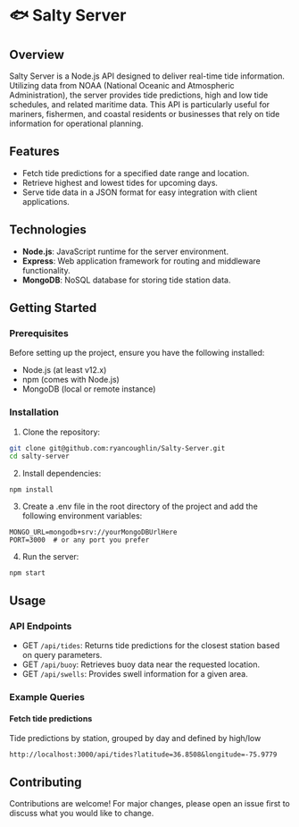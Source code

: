 # 🐟 Salty Server

## Overview

Salty Server is a Node.js API designed to deliver real-time tide information. Utilizing data from NOAA (National Oceanic and Atmospheric Administration), the server provides tide predictions, high and low tide schedules, and related maritime data. This API is particularly useful for mariners, fishermen, and coastal residents or businesses that rely on tide information for operational planning.

## Features

- Fetch tide predictions for a specified date range and location.
- Retrieve highest and lowest tides for upcoming days.
- Serve tide data in a JSON format for easy integration with client applications.

## Technologies

- **Node.js**: JavaScript runtime for the server environment.
- **Express**: Web application framework for routing and middleware functionality.
- **MongoDB**: NoSQL database for storing tide station data.

## Getting Started

### Prerequisites

Before setting up the project, ensure you have the following installed:

- Node.js (at least v12.x)
- npm (comes with Node.js)
- MongoDB (local or remote instance)

### Installation

1. Clone the repository:

```bash
git clone git@github.com:ryancoughlin/Salty-Server.git
cd salty-server
```

2. Install dependencies:

```
npm install
```

3. Create a .env file in the root directory of the project and add the following environment variables:

```
MONGO_URL=mongodb+srv://yourMongoDBUrlHere
PORT=3000  # or any port you prefer
```

4. Run the server:

```
npm start
```

## Usage

### API Endpoints

- GET `/api/tides`: Returns tide predictions for the closest station based on query parameters.
- GET `/api/buoy`: Retrieves buoy data near the requested location.
- GET `/api/swells`: Provides swell information for a given area.

### Example Queries

#### Fetch tide predictions

Tide predictions by station, grouped by day and defined by high/low

```
http://localhost:3000/api/tides?latitude=36.8508&longitude=-75.9779
```

## Contributing

Contributions are welcome! For major changes, please open an issue first to discuss what you would like to change.
